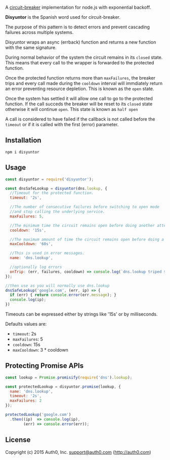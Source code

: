 A [circuit-breaker](http://martinfowler.com/bliki/CircuitBreaker.html) implementation for node.js with exponential backoff.

**Disyuntor** is the Spanish word used for circuit-breaker.

The purpose of this pattern is to detect errors and prevent cascading failures across multiple systems.

Disyuntor wraps an async (errback) function and returns a new function with the same signature.

During normal behavior of the system the circuit remains in its `closed` state. This means that every call to the wrapper is forwarded to the protected function.

Once the protected function returns more than `maxFailures`, the breaker trips and every call made during the `cooldown` interval will immdiately return an error preventing resource depletion. This is known as the `open` state.

Once the system has settled it will allow one call to go to the protected function. If the call succeds the breaker will be reset to its `closed` state otherwise it will continue `open`. This state is known as `half open`

A call is considered to have failed if the callback is not called before the `timeout` or if it is called with the first (error) parameter.

## Installation

```
npm i disyuntor
```

## Usage

```javascript
const disyuntor = require('disyuntor');

const dnsSafeLookup = disyuntor(dns.lookup, {
  //Timeout for the protected function.
  timeout: '2s',

  //The number of consecutive failures before switching to open mode
  //and stop calling the underlying service.
  maxFailures: 5,

  //The minimum time the circuit remains open before doing another attempt.
  cooldown: '15s',

  //The maximum amount of time the circuit remains open before doing a new attempt.
  maxCooldown: '60s',

  //This is used in error messages.
  name: 'dns.lookup',

  //optionally log errors
  onTrip: (err, failures, cooldown) => console.log(`dns.lookup triped ${failures} times because ${err.message}! There will be no more attempts for ${cooldown}ms.`)
});

//then use as you will normally use dns.lookup
dnsSafeLookup('google.com', (err, ip) => {
  if (err) { return console.error(err.message); }
  console.log(ip);
})
```

Timeouts can be expressed either by strings like '15s' or by milliseconds.

Defaults values are:

- `timeout`: 2s
- `maxFailures`: 5
- `cooldown`: 15s
- `maxCooldown`: 3 * cooldown


## Protecting Promise APIs

```javascript
const lookup = Promise.promisify(require('dns').lookup);

const protectedLookup = disyuntor.promise(lookup, {
  name: 'dns.lookup',
  timeout: '2s',
  maxFailures: 2
});

protectedLookup('google.com')
  .then((ip)  => console.log(ip),
        (err) => console.error(err));
```

## License

Copyright (c) 2015 Auth0, Inc. <support@auth0.com> (http://auth0.com)

